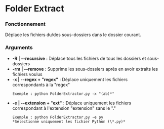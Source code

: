 # Folder Extract

### Fonctionnement
Déplace les fichiers du/des sous-dossiers dans le dossier courant.

### Arguments
* **-R | --recursive** : Déplace tous les fichiers de tous les dossiers et sous-dossiers
* **-rm | --remove** : Supprime les sous-dossiers après en avoir extraits les fichiers voulus
* **-x | --regex + "regex"** : Déplace uniquement les fichiers correspondants à la "regex"
    ```
    Exemple : python FolderExtractor.py -x "(ab)*"
    ```
* **-e | --extension + "ext"** : Déplace uniquement les fichiers correspondant à l'extension "extension" sans le "."
    ```
    Exemple : python FolderExtractor.py -e py
    *Sélectionne uniquement les fichier Python (\*.py)*
    ```